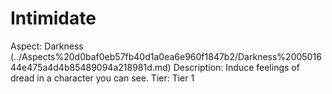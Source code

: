 # Intimidate

Aspect: Darkness (../Aspects%20d0baf0eb57fb40d1a0ea6e960f1847b2/Darkness%200501644e475a4d4b85489094a218981d.md)
Description: Induce feelings of dread in a character you can see.
Tier: Tier 1